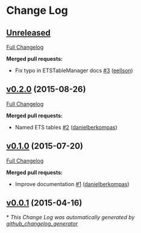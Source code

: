 # Change Log

## [Unreleased](https://github.com/danielberkompas/immortal/tree/HEAD)

[Full Changelog](https://github.com/danielberkompas/immortal/compare/v0.2.0...HEAD)

**Merged pull requests:**

- Fix typo in ETSTableManager docs [\#3](https://github.com/danielberkompas/immortal/pull/3) ([eellson](https://github.com/eellson))

## [v0.2.0](https://github.com/danielberkompas/immortal/tree/v0.2.0) (2015-08-26)
[Full Changelog](https://github.com/danielberkompas/immortal/compare/v0.1.0...v0.2.0)

**Merged pull requests:**

- Named ETS tables [\#2](https://github.com/danielberkompas/immortal/pull/2) ([danielberkompas](https://github.com/danielberkompas))

## [v0.1.0](https://github.com/danielberkompas/immortal/tree/v0.1.0) (2015-07-20)
[Full Changelog](https://github.com/danielberkompas/immortal/compare/v0.0.1...v0.1.0)

**Merged pull requests:**

- Improve documentation [\#1](https://github.com/danielberkompas/immortal/pull/1) ([danielberkompas](https://github.com/danielberkompas))

## [v0.0.1](https://github.com/danielberkompas/immortal/tree/v0.0.1) (2015-04-16)


\* *This Change Log was automatically generated by [github_changelog_generator](https://github.com/skywinder/Github-Changelog-Generator)*
